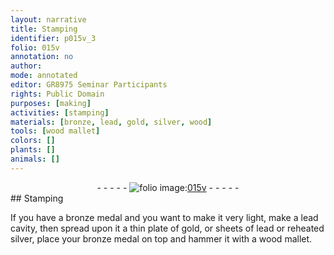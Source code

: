 ```yaml
---
layout: narrative
title: Stamping
identifier: p015v_3
folio: 015v
annotation: no
author:
mode: annotated
editor: GR8975 Seminar Participants
rights: Public Domain
purposes: [making]
activities: [stamping]
materials: [bronze, lead, gold, silver, wood]
tools: [wood mallet]
colors: []
plants: []
animals: []
---
```


 <div class="folio" align="center">- - - - - <a href="http://gallica.bnf.fr/ark:/12148/btv1b10500001g/f36.item" target="_blank"><img src="https://cu-mkp.github.io/GR8975-edition/assets/photo-icon.png" alt="folio image: " style="display:inline-block; margin-bottom:-3px;"/>015v</a> - - - - - </div>  <span class="activity"></span> 
## Stamping

 
If you have a <span class="material_format"><span class="material">bronze</span> medal</span> and you want to make it very light, make a <span class="material">lead</span> cavity, then spread upon it a <span class="material_format">thin plate of <span class="material">gold</span></span>, or <span class="material_format">sheets of <span class="material">lead</span></span> or <span class="material_format">reheated <span class="material">silver</span></span>, place your <span class="material_format"><span class="material">bronze</span> medal</span> on top and hammer it with a <span class="tool"><span class="material">wood</span> mallet</span>.
 